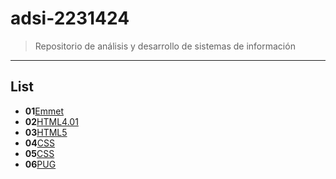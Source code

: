 # adsi-2231424
> Repositorio de análisis y desarrollo de sistemas de información
---
## List

- **01**[Emmet](01-emmet/)
- **02**[HTML4.01](02-html4.01/)
- **03**[HTML5](03-html5/)
- **04**[CSS](04-css2.1/)
- **05**[CSS](05-css3/)
- **06**[PUG](06-pug/)